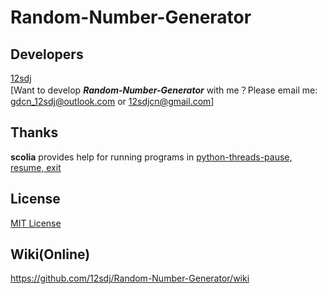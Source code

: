 # Random-Number-Generator
## Developers
  [12sdj](https://github.com/12sdj)<Principal>  
  [Want to develop ***Random-Number-Generator*** with me？Please email me: gdcn_12sdj@outlook.com or 12sdjcn@gmail.com]
## Thanks
  **scolia** provides help for running programs in [python-threads-pause, resume, exit](https://www.cnblogs.com/scolia/p/6132950.html)
## License  
  [MIT License](https://github.com/12sdj/Random-Number-Generator/blob/main/LICENSE)
## Wiki(Online)  
  https://github.com/12sdj/Random-Number-Generator/wiki
  

